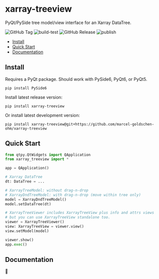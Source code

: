 # xarray-treeview
PyQt/PySide tree model/view interface for an Xarray DataTree.

![GitHub Tag](https://img.shields.io/github/v/tag/marcel-goldschen-ohm/xarray-treeview?cacheSeconds=1)
![build-test](https://github.com/marcel-goldschen-ohm/xarray-treeview/actions/workflows/build-test.yml/badge.svg)
![GitHub Release](https://img.shields.io/github/v/release/marcel-goldschen-ohm/xarray-treeview?include_prereleases&cacheSeconds=1)
![publish](https://github.com/marcel-goldschen-ohm/xarray-treeview/actions/workflows/publish.yml/badge.svg)

- [Install](#install)
- [Quick Start](#quick-start)
- [Documentation](#documentation)

## Install
Requires a PyQt package. Should work with PySide6, PyQt6, or PyQt5.
```shell
pip install PySide6
```
Install latest release version:
```shell
pip install xarray-treeview
```
Or install latest development version:
```shell
pip install xarray-treeview@git+https://github.com/marcel-goldschen-ohm/xarray-treeview
```

## Quick Start
```python
from qtpy.QtWidgets import QApplication
from xarray_treeview import *

app = QApplication()

# Xarray DataTree
dt: DataTree = ...

# XarrayTreeModel: without drag-n-drop
# XarrayDndTreeModel: with drag-n-drop (move within tree only)
model = XarrayDndTreeModel()
model.setDataTree(dt)

# XarrayTreeViewer includes XarrayTreeView plus info and attrs views
# but you can use XarrayTreeView standalone too.
viewer = XarrayTreeViewer()
view: XarrayTreeView = viewer.view()
view.setModel(model)

viewer.show()
app.exec()
```

## Documentation
:construction:
